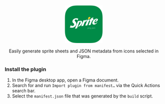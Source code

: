 <p align="center">
  <img src="/assets/sprite-logo.svg" width="120" alt="Sprite Logo" />
</p>

<p align="center">Easily generate sprite sheets and JSON metadata from icons selected in Figma.</p>

### Install the plugin

1. In the Figma desktop app, open a Figma document.
2. Search for and run `Import plugin from manifest…` via the Quick Actions search bar.
3. Select the `manifest.json` file that was generated by the `build` script.
